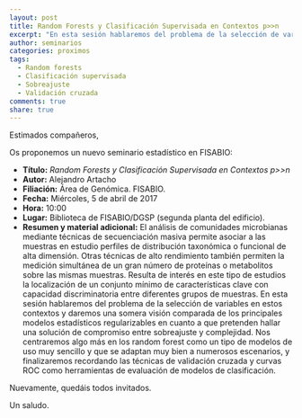 ```yaml
---
layout: post
title: Random Forests y Clasificación Supervisada en Contextos p>>n
excerpt: "En esta sesión hablaremos del problema de la selección de variables en estos contextos"
author: seminarios
categories: proximos
tags:
  - Random forests
  - Clasificación supervisada
  - Sobreajuste
  - Validación cruzada
comments: true
share: true
---
```


Estimados compañeros,

Os proponemos un nuevo seminario estadístico en FISABIO:

- **Título:** _Random Forests y Clasificación Supervisada en Contextos p>>n_
- **Autor:** Alejandro Artacho
- **Filiación:** Área de Genómica. FISABIO.
- **Fecha:** Miércoles, 5 de abril de 2017
- **Hora:** 10:00
- **Lugar:** Biblioteca de FISABIO/DGSP (segunda planta del edificio).
- **Resumen y material adicional:** El análisis de comunidades microbianas mediante técnicas de secuenciación masiva permite asociar a las muestras en estudio perfiles de distribución taxonómica o funcional de alta dimensión. Otras técnicas de alto rendimiento también permiten la medición simultánea de un gran número de proteínas o metabolitos sobre las mismas muestras. Resulta de interés en este tipo de estudios la localización de un conjunto mínimo de características clave con capacidad discriminatoria entre diferentes grupos de muestras. En esta sesión hablaremos del problema de la selección de variables en estos contextos y daremos una somera visión comparada de los principales modelos estadísticos regularizables en cuanto a que pretenden hallar una solución de compromiso entre sobreajuste y complejidad. Nos centraremos algo más en los random forest como un tipo de modelos de uso muy sencillo y que se adaptan muy bien a numerosos escenarios, y finalizaremos recordando las técnicas de validación cruzada y curvas ROC como herramientas de evaluación de modelos de clasificación.



Nuevamente, quedáis todos invitados.

Un saludo.
